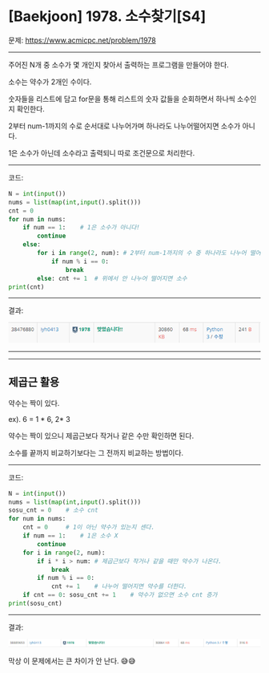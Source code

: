 # [Baekjoon] 1978. 소수찾기[S4]

문제: https://www.acmicpc.net/problem/1978

---

주어진 N개 중 소수가 몇 개인지 찾아서 출력하는 프로그램을 만들어야 한다.

소수는 약수가 2개인 수이다.

숫자들을 리스트에 담고 for문을 통해 리스트의 숫자 값들을 순회하면서 하나씩 소수인지 확인한다.

2부터 num-1까지의 수로 순서대로 나누어가며 하나라도 나누어떨어지면 소수가 아니다.

1은 소수가 아닌데 소수라고 출력되니 따로 조건문으로 처리한다.

---

코드:

```python
N = int(input())
nums = list(map(int,input().split()))
cnt = 0
for num in nums:
    if num == 1:    # 1은 소수가 아니다!
        continue
    else: 
        for i in range(2, num): # 2부터 num-1까지의 수 중 하나라도 나누어 떨어지면 소수가 아니다.
            if num % i == 0:
                break
        else: cnt += 1  # 위에서 안 나누어 떨어지면 소수
print(cnt)
```

---

결과:

![image-20220202233349215](S4_1978.assets/image-20220202233349215.png)

---

---

## 제곱근 활용

약수는 짝이 있다.

ex). 6 = 1 * 6, 2* 3

약수는 짝이 있으니 제곱근보다 작거나 같은 수만 확인하면 된다.

소수를 끝까지 비교하기보다는 그 전까지 비교하는 방법이다.

---

코드:

```python
N = int(input())
nums = list(map(int,input().split()))
sosu_cnt = 0    # 소수 cnt
for num in nums:
    cnt = 0     # 1이 아닌 약수가 있는지 센다.
    if num == 1:    # 1은 소수 X
        continue
    for i in range(2, num):
        if i * i > num: # 제곱근보다 작거나 같을 때만 약수가 나온다.
            break
        if num % i == 0:
            cnt += 1    # 나누어 떨어지면 약수를 더한다.
    if cnt == 0: sosu_cnt += 1    # 약수가 없으면 소수 cnt 증가
print(sosu_cnt)
```

---

결과:

![image-20220211002725955](S4_1978.assets/image-20220211002725955.png)

막상 이 문제에서는 큰 차이가 안 난다. 😅😅